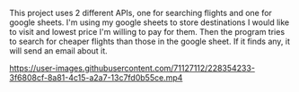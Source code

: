 This project uses 2 different APIs, one for searching flights and one for google sheets. I'm using my google sheets to store destinations I
would like to visit and lowest price I'm willing to pay for them. Then the program tries to search for cheaper flights than those in the google sheet.
If it finds any, it will send an email about it.



https://user-images.githubusercontent.com/71127112/228354233-3f6808cf-8a81-4c15-a2a7-13c7fd0b55ce.mp4

